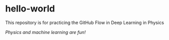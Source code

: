 # hello-world
This repository is for practicing the GitHub Flow in Deep Learning in Physics

*Physics and machine learning are fun!*